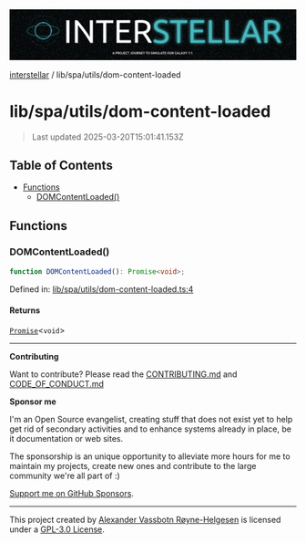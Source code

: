 <div><img alt="SPECCER logo" src="https://raw.githubusercontent.com/phun-ky/interstellar/main/public/interstellar-header.png" style="max-height:120px;"/></div>

[interstellar](../../../README.md) / lib/spa/utils/dom-content-loaded

# lib/spa/utils/dom-content-loaded

> Last updated 2025-03-20T15:01:41.153Z

## Table of Contents

- [Functions](#functions)
  - [DOMContentLoaded()](#domcontentloaded)

## Functions

### DOMContentLoaded()

```ts
function DOMContentLoaded(): Promise<void>;
```

Defined in:
[lib/spa/utils/dom-content-loaded.ts:4](https://github.com/phun-ky/interstellar/blob/main/src/lib/spa/utils/dom-content-loaded.ts#L4)

#### Returns

[`Promise`](https://developer.mozilla.org/docs/Web/JavaScript/Reference/Global_Objects/Promise)<`void`>

---

**Contributing**

Want to contribute? Please read the
[CONTRIBUTING.md](https://github.com/phun-ky/interstellar/blob/main/CONTRIBUTING.md)
and
[CODE_OF_CONDUCT.md](https://github.com/phun-ky/interstellar/blob/main/CODE_OF_CONDUCT.md)

**Sponsor me**

I'm an Open Source evangelist, creating stuff that does not exist yet to help
get rid of secondary activities and to enhance systems already in place, be it
documentation or web sites.

The sponsorship is an unique opportunity to alleviate more hours for me to
maintain my projects, create new ones and contribute to the large community
we're all part of :)

[Support me on GitHub Sponsors](https://github.com/sponsors/phun-ky).

---

This project created by [Alexander Vassbotn Røyne-Helgesen](http://phun-ky.net)
is licensed under a
[GPL-3.0 License](https://choosealicense.com/licenses/gpl-3.0/).
